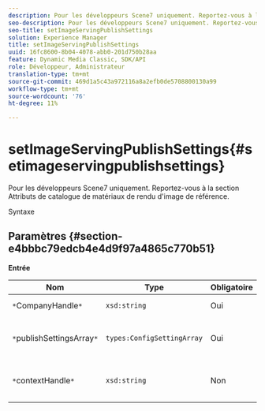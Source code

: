 ```yaml
---
description: Pour les développeurs Scene7 uniquement. Reportez-vous à la section Attributs de catalogue de matériaux de rendu d'image de référence.
seo-description: Pour les développeurs Scene7 uniquement. Reportez-vous à la section Attributs de catalogue de matériaux de rendu d'image de référence.
seo-title: setImageServingPublishSettings
solution: Experience Manager
title: setImageServingPublishSettings
uuid: 16fc8600-8b04-4078-abb0-201d750b28aa
feature: Dynamic Media Classic, SDK/API
role: Développeur, Administrateur
translation-type: tm+mt
source-git-commit: 469d1a5c43a972116a8a2efb0de5708800130a99
workflow-type: tm+mt
source-wordcount: '76'
ht-degree: 11%

---
```



# setImageServingPublishSettings{#setimageservingpublishsettings}

Pour les développeurs Scene7 uniquement. Reportez-vous à la section Attributs de catalogue de matériaux de rendu d&#39;image de référence.

Syntaxe

## Paramètres {#section-e4bbbc79edcb4e4d9f97a4865c770b51}

**Entrée**

| Nom | Type | Obligatoire | Description |
|---|---|---|---|
| `*`CompanyHandle`*` | `xsd:string` | Oui | Poignée de société. |
| `*`publishSettingsArray`*` | `types:ConfigSettingArray` | Oui | Pour les développeurs Scene7 uniquement. |
| `*`contextHandle`*` | `xsd:string` | Non | Traitement du contexte de publication. |

